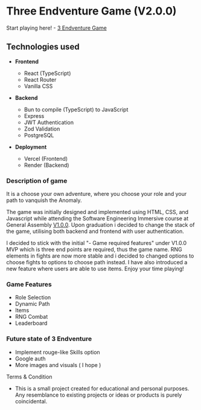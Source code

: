 # Three Endventure Game (V2.0.0)
Start playing here! - [3 Endventure Game](https://threeendventuregame.vercel.app/)

## Technologies used

- **Frontend**
  - React (TypeScript)
  - React Router
  - Vanilla CSS

- **Backend**
  - Bun to compile (TypeScript) to JavaScript
  - Express
  - JWT Authentication
  - Zod Validation
  - PostgreSQL

- **Deployment**
  - Vercel (Frontend)
  - Render (Backend)

### Description of game

  It is a choose your own adventure, where you choose your role and your path to vanquish the Anomaly.
  
  The game was initially designed and implemented using HTML, CSS, and Javascript while attending the Software Engineering Immersive course at General Assembly [V1.0.0](https://github.com/Aloyleow/3Endventure-Game). Upon graduation i decided to change the stack of the game, utilising both backend and frontend with user authentication.

  I decided to stick with the initial "- Game required features" under V1.0.0 MVP which is three end points are required, thus the game name. RNG elements in fights are now more stable and i decided to changed options to choose fights to options to choose path instead. I have also introduced a new feature where users are able to use items. Enjoy your time playing!
  
### Game Features

- Role Selection
- Dynamic Path
- Items
- RNG Combat
- Leaderboard

### Future state of 3 Endventure

 - Implement rouge-like Skills option 
 - Google auth
 - More images and visuals ( I hope )


Terms & Condition
- This is a small project created for educational and personal purposes. Any resemblance to existing projects or ideas or products is purely coincidental.